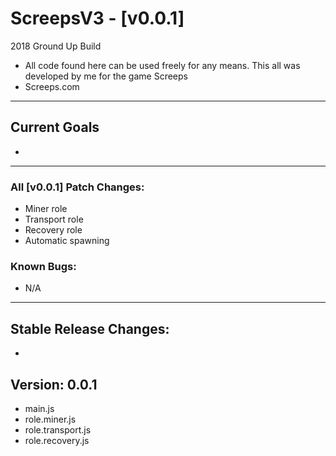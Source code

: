 # ScreepsV3 - [v0.0.1]
2018 Ground Up Build
- All code found here can be used freely for any means. This all was developed by me for the game Screeps
- Screeps.com
___
## Current Goals

- 



___
### All [v0.0.1] Patch Changes:
- Miner role
- Transport role
- Recovery role
- Automatic spawning

### Known Bugs:
- N/A

___

## Stable Release Changes:
- 

## Version: 0.0.1
- main.js
- role.miner.js
- role.transport.js
- role.recovery.js